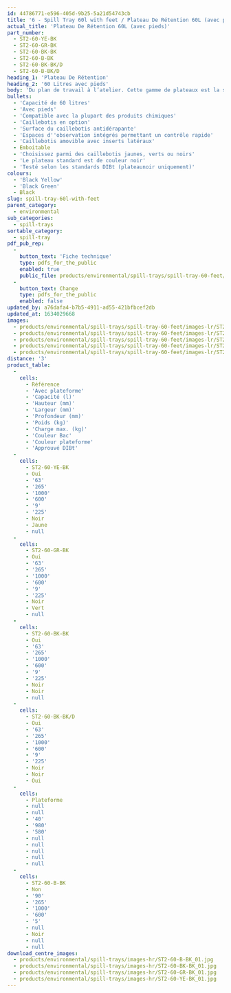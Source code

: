 ```yaml
---
id: 44786771-e596-405d-9b25-5a21d54743cb
title: '6 - Spill Tray 60l with feet / Plateau De Rétention 60L (avec pieds)'
actual_title: 'Plateau De Rétention 60L (avec pieds)'
part_number:
  - ST2-60-YE-BK
  - ST2-60-GR-BK
  - ST2-60-BK-BK
  - ST2-60-B-BK
  - ST2-60-BK-BK/D
  - ST2-60-B-BK/D
heading_1: 'Plateau De Rétention'
heading_2: '60 Litres avec pieds'
body: 'Du plan de travail à l’atelier. Cette gamme de plateaux est la solution de rétention lors de la manutention de produits chimiques liquides ou dangereux.'
bullets:
  - 'Capacité de 60 litres'
  - 'Avec pieds'
  - 'Compatible avec la plupart des produits chimiques'
  - 'Caillebotis en option'
  - 'Surface du caillebotis antidérapante'
  - 'Espaces d''observation intégrés permettant un contrôle rapide'
  - 'Caillebotis amovible avec inserts latéraux'
  - Emboitable
  - 'Choisissez parmi des caillebotis jaunes, verts ou noirs'
  - 'Le plateau standard est de couleur noir'
  - 'Testé selon les standards DIBt (plateaunoir uniquement)'
colours:
  - 'Black Yellow'
  - 'Black Green'
  - Black
slug: spill-tray-60l-with-feet
parent_category:
  - environmental
sub_categories:
  - spill-trays
sortable_category:
  - spill-tray
pdf_pub_rep:
  -
    button_text: 'Fiche technique'
    type: pdfs_for_the_public
    enabled: true
    public_file: products/environmental/spill-trays/spill-tray-60-feet/pdf-lr/EV-Spill-Tray-(60L-2)-TD_FR.pdf
  -
    button_text: Change
    type: pdfs_for_the_public
    enabled: false
updated_by: a76dafa4-b7b5-4911-ad55-421bfbcef2db
updated_at: 1634029668
images:
  - products/environmental/spill-trays/spill-tray-60-feet/images-lr/ST2-60_03.jpg
  - products/environmental/spill-trays/spill-tray-60-feet/images-lr/ST2-60_01.jpg
  - products/environmental/spill-trays/spill-tray-60-feet/images-lr/ST2-60_04.jpg
  - products/environmental/spill-trays/spill-tray-60-feet/images-lr/ST2-60_02.jpg
  - products/environmental/spill-trays/spill-tray-60-feet/images-lr/ST2-60_05.jpg
distance: '3'
product_table:
  -
    cells:
      - Référence
      - 'Avec plateforme'
      - 'Capacité (l)'
      - 'Hauteur (mm)'
      - 'Largeur (mm)'
      - 'Profondeur (mm)'
      - 'Poids (kg)'
      - 'Charge max. (kg)'
      - 'Couleur Bac'
      - 'Couleur plateforme'
      - 'Approuvé DIBt'
  -
    cells:
      - ST2-60-YE-BK
      - Oui
      - '63'
      - '265'
      - '1000'
      - '600'
      - '9'
      - '225'
      - Noir
      - Jaune
      - null
  -
    cells:
      - ST2-60-GR-BK
      - Oui
      - '63'
      - '265'
      - '1000'
      - '600'
      - '9'
      - '225'
      - Noir
      - Vert
      - null
  -
    cells:
      - ST2-60-BK-BK
      - Oui
      - '63'
      - '265'
      - '1000'
      - '600'
      - '9'
      - '225'
      - Noir
      - Noir
      - null
  -
    cells:
      - ST2-60-BK-BK/D
      - Oui
      - '63'
      - '265'
      - '1000'
      - '600'
      - '9'
      - '225'
      - Noir
      - Noir
      - Oui
  -
    cells:
      - Plateforme
      - null
      - null
      - '40'
      - '980'
      - '580'
      - null
      - null
      - null
      - null
      - null
  -
    cells:
      - ST2-60-B-BK
      - Non
      - '90'
      - '265'
      - '1000'
      - '600'
      - '5'
      - null
      - Noir
      - null
      - null
download_centre_images:
  - products/environmental/spill-trays/images-hr/ST2-60-B-BK_01.jpg
  - products/environmental/spill-trays/images-hr/ST2-60-BK-BK_01.jpg
  - products/environmental/spill-trays/images-hr/ST2-60-GR-BK_01.jpg
  - products/environmental/spill-trays/images-hr/ST2-60-YE-BK_01.jpg
---
```

